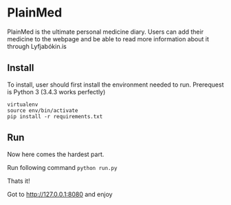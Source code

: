 # PlainMed
PlainMed is the ultimate personal medicine diary. Users can add their medicine to the
webpage and be able to read more information about it through Lyfjabókin.is

## Install
To install, user should first install the environment needed to run.
Prerequest is Python 3 (3.4.3 works perfectly)

```
virtualenv
source env/bin/activate
pip install -r requirements.txt
```

## Run
Now here comes the hardest part.

Run following command
``python run.py``

Thats it!


Got to http://127.0.0.1:8080 and enjoy
